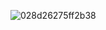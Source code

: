 ![028d26275ff2b38](https://user-images.githubusercontent.com/116516808/197410036-f40c2da7-9cc2-4e3c-8ba7-34cdd2278a80.gif)
